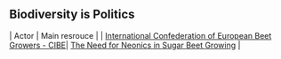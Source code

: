 ## Biodiversity is Politics

| Actor | Main resrouce |
| [International Confederation of European Beet Growers - CIBE](https://www.cibe-europe.eu/mission)| [The Need for Neonics in Sugar Beet Growing](https://www.cibe-europe.eu/img/user/CIBE%20Fact%20Sheet%20on%20Neonics%20December%202017%20final%2015%20dec.pdf) |



